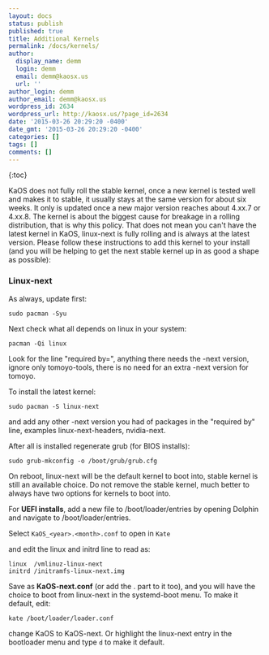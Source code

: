 ```yaml
---
layout: docs
status: publish
published: true
title: Additional Kernels
permalink: /docs/kernels/
author:
  display_name: demm
  login: demm
  email: demm@kaosx.us
  url: ''
author_login: demm
author_email: demm@kaosx.us
wordpress_id: 2634
wordpress_url: http://kaosx.us/?page_id=2634
date: '2015-03-26 20:29:20 -0400'
date_gmt: '2015-03-26 20:29:20 -0400'
categories: []
tags: []
comments: []
---
```

{:toc}

KaOS does not fully roll the stable kernel, once a new kernel is tested well and makes it to stable, it usually stays at the same version for about six weeks. It only is updated once a new major version reaches about 4.xx.7 or 4.xx.8. The kernel is about the biggest cause for breakage in a rolling distribution, that is why this policy. That does not mean you can't have the latest kernel in KaOS, linux-next is fully rolling and is always at the latest version. Please follow these instructions to add this kernel to your install (and you will be helping to get the next stable kernel up in as good a shape as possible):

### Linux-next

As always, update first:

```
sudo pacman -Syu
```

Next check what all depends on linux in your system:

```
pacman -Qi linux
```

Look for the line "required by=", anything there needs the -next version, ignore only tomoyo-tools, there is no need for an extra -next version for tomoyo.

To install the latest kernel:

```
sudo pacman -S linux-next
```

and add any other -next version you had of packages in the "required by" line, examples linux-next-headers, nvidia-next.

After all is installed regenerate grub (for BIOS installs):

```
sudo grub-mkconfig -o /boot/grub/grub.cfg
```

On reboot, linux-next will be the default kernel to boot into, stable kernel is still an available choice. Do not remove the stable kernel, much better to always have two options for kernels to boot into.

For **UEFI installs**, add a new file to /boot/loader/entries by opening Dolphin and navigate to /boot/loader/entries.

Select `KaOS_<year>.<month>.conf` to open in `Kate`

and edit the linux and initrd line to read as:

```
linux  /vmlinuz-linux-next
initrd /initramfs-linux-next.img
```

Save as **KaOS-next.conf** (or add the <year>.<month> part to it too), and you will have the choice to boot from linux-next in the systemd-boot menu. To make it default, edit:

```
kate /boot/loader/loader.conf
```

change KaOS to KaOS-next.  Or highlight the linux-next entry in the bootloader menu and type `d` to make it default.
